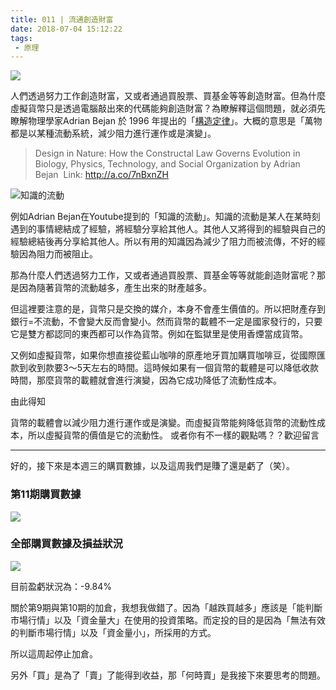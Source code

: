 ```yaml
---
title: 011 | 流通創造財富
date: 2018-07-04 15:12:22
tags:
 - 原理
---
```

![](https://firebasestorage.googleapis.com/v0/b/blog-1f60b.appspot.com/o/011-p0.png?alt=media&token=775935ed-4e4e-4a04-9db7-25e7df4c743a)

人們透過努力工作創造財富，又或者通過買股票、買基金等等創造財富。但為什麼虛擬貨幣只是透過電腦敲出來的代碼能夠創造財富？為瞭解釋這個問題，就必須先瞭解物理學家Adrian Bejan 於 1996 年提出的「[構造定律](https://en.wikipedia.org/wiki/Adrian_Bejan#Constructal_law)」。大概的意思是「萬物都是以某種流動系統，減少阻力進行運作或是演變」。
>Design in Nature: How the Constructal Law Governs Evolution in Biology, Physics, Technology, and Social Organization
by Adrian Bejan 
Link: http://a.co/7nBxnZH

![知識的流動](https://firebasestorage.googleapis.com/v0/b/blog-1f60b.appspot.com/o/011-p1.png?alt=media&token=623ac86d-7844-4bbf-89c9-115babc4f724)


例如Adrian Bejan在Youtube提到的「知識的流動」。知識的流動是某人在某時刻遇到的事情總結成了經驗，將經驗分享給其他人。其他人又將得到的經驗與自己的經驗總結後再分享給其他人。所以有用的知識因為減少了阻力而被流傳，不好的經驗因為阻力而被阻止。

那為什麼人們透過努力工作，又或者通過買股票、買基金等等就能創造財富呢？那是因為隨著貨幣的流動越多，產生出來的財產越多。

但這裡要注意的是，貨幣只是交換的媒介，本身不會產生價值的。所以把財產存到銀行=不流動，不會變大反而會變小。然而貨幣的載體不一定是國家發行的，只要它是雙方都認同的東西都可以作為貨幣。例如在監獄里是使用香煙當成貨幣。

又例如虛擬貨幣，如果你想直接從藍山咖啡的原產地牙買加購買咖啡豆，從國際匯款到收到款要3～5天左右的時間。這時候如果有一個貨幣的載體是可以降低收款時間，那麼貨幣的載體就會進行演變，因為它成功降低了流動性成本。

由此得知

貨幣的載體會以減少阻力進行運作或是演變。而虛擬貨幣能夠降低貨幣的流動性成本，所以虛擬貨幣的價值是它的流動性。
或者你有不一樣的觀點嗎？？歡迎留言

***


好的，接下來是本週三的購買數據，以及這周我們是賺了還是虧了（笑）。


### 第11期購買數據
![](https://firebasestorage.googleapis.com/v0/b/blog-1f60b.appspot.com/o/%E8%B4%AD%E4%B9%B0%E6%95%B0%E6%8D%AE011.png?alt=media&token=52872245-c9be-4729-abf3-57581344f5ce)

### 全部購買數據及損益狀況
![](https://firebasestorage.googleapis.com/v0/b/blog-1f60b.appspot.com/o/%E5%85%A8%E9%83%A8%E8%B4%AD%E4%B9%B0%E6%95%B0%E6%8D%AE%E5%8F%8A%E6%8D%9F%E7%9B%8A%E7%8A%B6%E5%86%B5011.png?alt=media&token=8f252b1f-d830-4b8f-a916-46fa0b3e5f7f)

目前盈虧狀況為：-9.84%

關於第9期與第10期的加倉，我想我做錯了。因為「越跌買越多」應該是「能判斷市場行情」以及「資金量大」在使用的投資策略。而定投的目的是因為「無法有效的判斷市場行情」以及「資金量小」，所採用的方式。

所以這周起停止加倉。

另外「買」是為了「賣」了能得到收益，那「何時賣」是我接下來要思考的問題。
